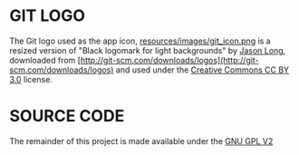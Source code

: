 # GIT LOGO #

The Git logo used as the app icon, [resources/images/git_icon.png](resources/images/git_icon.png) is a resized version of "Black logomark for light backgrounds" by [Jason Long](http://twitter.com/jasonlong), downloaded from [http://git-scm.com/downloads/logos](http://git-scm.com/downloads/logos) and used under the [Creative Commons CC BY 3.0](http://creativecommons.org/licenses/by/3.0/) license.

# SOURCE CODE #

The remainder of this project is made available under the [GNU GPL V2](gpl-2.0.txt)
